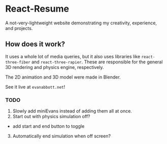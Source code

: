 # React-Resume
A not-very-lightweight website demonstrating my creativity, experience, and projects.

## How does it work?
It uses a whole lot of media queries, but it also uses libraries like `react-three-fiber` and `react-three-rapier`. These are responsible for the general 3D rendering and physics engine, respectively.

The 2D animation and 3D model were made in Blender.

See it live at `evanabbott.net`!

### TODO
1. Slowly add miniEvans instead of adding them all at once.
2. Start out with physics simulation off?
- add start and end button to toggle
3. Automatically end simulation when off screen?